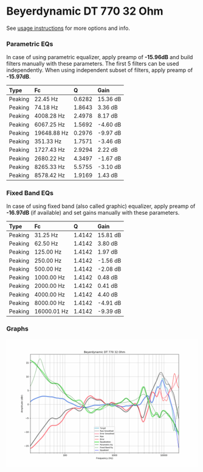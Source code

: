 # Beyerdynamic DT 770 32 Ohm
See [usage instructions](https://github.com/jaakkopasanen/AutoEq#usage) for more options and info.

### Parametric EQs
In case of using parametric equalizer, apply preamp of **-15.96dB** and build filters manually
with these parameters. The first 5 filters can be used independently.
When using independent subset of filters, apply preamp of **-15.97dB**.

| Type    | Fc          |      Q | Gain     |
|:--------|:------------|:-------|:---------|
| Peaking | 22.45 Hz    | 0.6282 | 15.36 dB |
| Peaking | 74.18 Hz    | 1.8643 | 3.36 dB  |
| Peaking | 4008.28 Hz  | 2.4978 | 8.17 dB  |
| Peaking | 6067.25 Hz  | 1.5692 | -4.60 dB |
| Peaking | 19648.88 Hz | 0.2976 | -9.97 dB |
| Peaking | 351.33 Hz   | 1.7571 | -3.46 dB |
| Peaking | 1727.43 Hz  | 2.9294 | 2.22 dB  |
| Peaking | 2680.22 Hz  | 4.3497 | -1.67 dB |
| Peaking | 8265.33 Hz  | 5.5755 | -3.10 dB |
| Peaking | 8578.42 Hz  | 1.9169 | 1.43 dB  |

### Fixed Band EQs
In case of using fixed band (also called graphic) equalizer, apply preamp of **-16.97dB**
(if available) and set gains manually with these parameters.

| Type    | Fc          |      Q | Gain     |
|:--------|:------------|:-------|:---------|
| Peaking | 31.25 Hz    | 1.4142 | 15.81 dB |
| Peaking | 62.50 Hz    | 1.4142 | 3.80 dB  |
| Peaking | 125.00 Hz   | 1.4142 | 1.97 dB  |
| Peaking | 250.00 Hz   | 1.4142 | -1.56 dB |
| Peaking | 500.00 Hz   | 1.4142 | -2.08 dB |
| Peaking | 1000.00 Hz  | 1.4142 | 0.48 dB  |
| Peaking | 2000.00 Hz  | 1.4142 | 0.41 dB  |
| Peaking | 4000.00 Hz  | 1.4142 | 4.40 dB  |
| Peaking | 8000.00 Hz  | 1.4142 | -4.91 dB |
| Peaking | 16000.01 Hz | 1.4142 | -9.39 dB |

### Graphs
![](./Beyerdynamic%20DT%20770%2032%20Ohm.png)